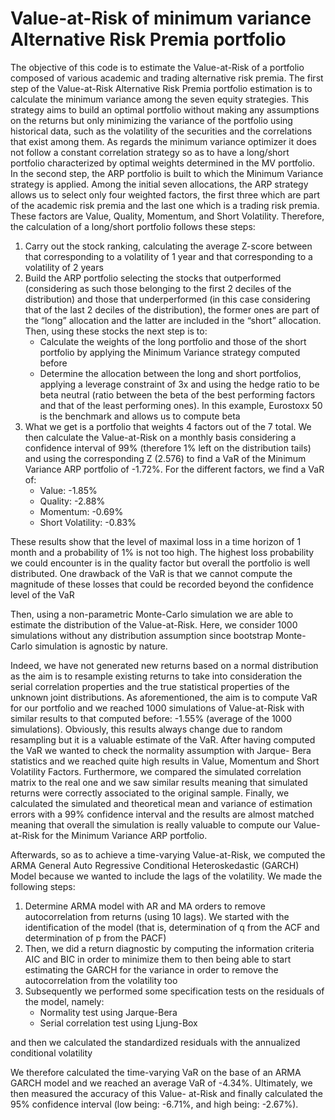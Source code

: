 # Value-at-Risk of minimum variance Alternative Risk Premia portfolio
The objective of this code is to estimate the Value-at-Risk of a portfolio composed of various academic and trading alternative risk premia. The first step of the Value-at-Risk Alternative Risk Premia portfolio estimation is to calculate the minimum variance among the seven equity strategies. This strategy aims to build an optimal portfolio without making any assumptions on the returns but only minimizing the variance of the portfolio using historical data, such as the volatility of the securities and the correlations that exist among them. As regards the minimum variance optimizer it does not follow a constant correlation strategy so as to have a long/short portfolio characterized by optimal weights determined in the MV portfolio.<br>
In the second step, the ARP portfolio is built to which the Minimum Variance strategy is applied. Among the initial seven allocations, the ARP strategy allows us to select only four weighted factors, the first three which are part of the academic risk premia and the last one which is a trading risk premia. These factors are Value, Quality, Momentum, and Short Volatility. Therefore, the calculation of a long/short portfolio follows these steps:
1. Carry out the stock ranking, calculating the average Z-score between that corresponding to a volatility of 1 year and that corresponding to a volatility of 2 years
2. Build the ARP portfolio selecting the stocks that outperformed (considering as such those belonging to the first 2 deciles of the distribution) and those that underperformed (in this case considering that of the last 2 deciles of the distribution), the former ones are part of the “long” allocation and the latter are included in the “short” allocation. Then, using these stocks the next step is to:
    - Calculate the weights of the long portfolio and those of the short portfolio by applying the Minimum Variance strategy computed before
    - Determine the allocation between the long and short portfolios, applying a leverage constraint of 3x and using the hedge ratio to be beta neutral (ratio between the beta of the best performing factors and that of the least performing ones). In this example, Eurostoxx 50 is the benchmark and allows us to compute beta
3. What we get is a portfolio that weights 4 factors out of the 7 total. We then calculate the Value-at-Risk on a monthly basis considering a confidence interval of 99% (therefore 1% left on the distribution tails) and using the corresponding Z (2.576) to find a VaR of the Minimum Variance ARP portfolio of -1.72%. For the different factors, we find a VaR of:
    - Value: -1.85%
    - Quality: -2.88%
    - Momentum: -0.69%
    - Short Volatility: -0.83%<br>
    
These results show that the level of maximal loss in a time horizon of 1 month and a probability of 1% is not too high. The highest loss probability we could encounter is in the quality factor but overall the portfolio is well distributed. One drawback of the VaR is that we cannot compute the magnitude of these losses that could be recorded beyond the confidence level of the VaR<br>


Then, using a non-parametric Monte-Carlo simulation we are able to estimate the distribution of the Value-at-Risk. Here, we consider 1000 simulations without any distribution assumption since bootstrap Monte-Carlo simulation is agnostic by nature.<br>


Indeed, we have not generated new returns based on a normal distribution as the aim is to resample existing returns to take into consideration the serial correlation properties and the true statistical properties of the unknown joint distributions. As aforementioned, the aim is to compute VaR for our portfolio and we reached 1000 simulations of Value-at-Risk with similar results to that computed before: -1.55% (average of the 1000 simulations). Obviously, this results always change due to random resampling but it is a valuable estimate of the VaR. After having computed the VaR we wanted to check the normality assumption with Jarque- Bera statistics and we reached quite high results in Value, Momentum and Short Volatility Factors. Furthermore, we compared the simulated correlation matrix to the real one and we saw similar results meaning that simulated returns were correctly associated to the original sample. Finally, we calculated the simulated and theoretical mean and variance of estimation errors with a 99% confidence interval and the results are almost matched meaning that overall the simulation is really valuable to compute our Value-at-Risk for the Minimum Variance ARP portfolio.<br>

Afterwards, so as to achieve a time-varying Value-at-Risk, we computed the ARMA General Auto Regressive Conditional Heteroskedastic (GARCH) Model because we wanted to include the lags of the volatility. We made the following steps:
1. Determine ARMA model with AR and MA orders to remove autocorrelation from returns (using 10 lags). We started with the identification of the model (that is, determination of q from the ACF and determination of p from the PACF)
2. Then, we did a return diagnostic by computing the information criteria AIC and BIC in order to minimize them to then being able to start estimating the GARCH for the variance in order to remove the autocorrelation from the volatility too
3. Subsequently we performed some specification tests on the residuals of the model, namely:
    - Normality test using Jarque-Bera
    - Serial correlation test using Ljung-Box<br>
    
  and then we calculated the standardized residuals with the annualized conditional volatility<br>


We therefore calculated the time-varying VaR on the base of an ARMA GARCH model and we reached an average VaR of -4.34%. Ultimately, we then measured the accuracy of this Value- at-Risk and finally calculated the 95% confidence interval (low being: -6.71%, and high being: -2.67%).
